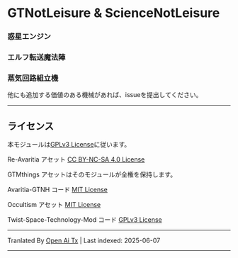 # GTNotLeisure & ScienceNotLeisure

### 惑星エンジン

### エルフ転送魔法陣

### 蒸気回路組立機

他にも追加する価値のある機械があれば、issueを提出してください。

---

## ライセンス
本モジュールは[GPLv3 License](https://www.gnu.org/licenses/gpl-3.0.html)に従います。

Re-Avaritia アセット [CC BY-NC-SA 4.0 License](https://creativecommons.org/licenses/by-nc-sa/4.0/)

GTMthings アセットはそのモジュールが全権を保持します。

Avaritia-GTNH コード [MIT License](https://mit-license.org/)

Occultism アセット [MIT License](https://mit-license.org/)

Twist-Space-Technology-Mod コード [GPLv3 License](https://www.gnu.org/licenses/gpl-3.0.html)

---

Tranlated By [Open Ai Tx](https://github.com/OpenAiTx/OpenAiTx) | Last indexed: 2025-06-07

---